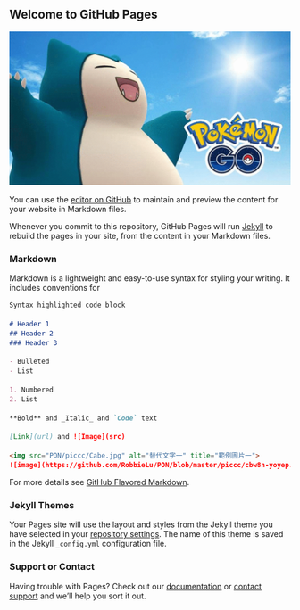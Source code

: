 ## Welcome to GitHub Pages

![](https://github.com/RobbieLu/PON/blob/master/piccc/cbw8n-yoyep.gif)

You can use the [editor on GitHub](https://github.com/RobbieLu/PON/edit/master/index.md) to maintain and preview the content for your website in Markdown files.

Whenever you commit to this repository, GitHub Pages will run [Jekyll](https://jekyllrb.com/) to rebuild the pages in your site, from the content in your Markdown files.

### Markdown

Markdown is a lightweight and easy-to-use syntax for styling your writing. It includes conventions for

```markdown
Syntax highlighted code block

# Header 1
## Header 2
### Header 3

- Bulleted
- List

1. Numbered
2. List

**Bold** and _Italic_ and `Code` text

[Link](url) and ![Image](src)

<img src="PON/piccc/Cabe.jpg" alt="替代文字一" title="範例圖片一">
![image](https://github.com/RobbieLu/PON/blob/master/piccc/cbw8n-yoyep.gif)

```

For more details see [GitHub Flavored Markdown](https://guides.github.com/features/mastering-markdown/).


### Jekyll Themes

Your Pages site will use the layout and styles from the Jekyll theme you have selected in your [repository settings](https://github.com/RobbieLu/PON/settings). The name of this theme is saved in the Jekyll `_config.yml` configuration file.

### Support or Contact

Having trouble with Pages? Check out our [documentation](https://help.github.com/categories/github-pages-basics/) or [contact support](https://github.com/contact) and we’ll help you sort it out.
